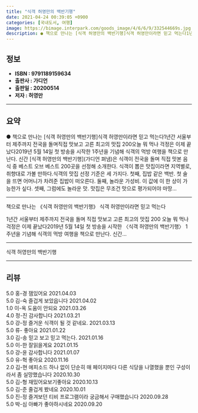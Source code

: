 ```yaml
---
title: "식객 허영만의 백반기행"
date: 2021-04-24 00:39:05 +0900
categories: [국내도서, 여행]
image: https://bimage.interpark.com/goods_image/4/6/6/9/332544669s.jpg
description: ● 책으로 만나는 [식객 허영만의 백반기행]식객 허영만이라면 믿고 먹는다1년간 서울부터 제주까지 전국을 돌며직접 맛보고 고른 최고의 맛집 200오늘 뭐 먹나 걱정은 이제 끝났다2019년 5월 14일 첫 방송을 시작한 1주년을 기념해 식객의 먹방 여행을 책으로 만난다. 신간 [식객 허
---
```


## **정보**

- **ISBN : 9791189159634**
- **출판사 : 가디언**
- **출판일 : 20200514**
- **저자 : 허영만**

------



## **요약**

●  책으로 만나는 [식객 허영만의 백반기행]식객 허영만이라면 믿고 먹는다1년간 서울부터 제주까지 전국을 돌며직접 맛보고 고른 최고의 맛집 200오늘 뭐 먹나 걱정은 이제 끝났다2019년 5월 14일 첫 방송을 시작한  1주년을 기념해 식객의 먹방 여행을 책으로 만난다. 신간 [식객 허영만의 백반기행](가디언 펴냄)은 식객이 전국을 돌며 직접 맛본 음식 중 베스트 오브 베스트 200곳을 선정해 소개한다. 식객이 뽑은 맛집이라면 지역별로, 취향대로 가볼 만하다.식객의 맛집 선정 기준은 세 가지다. 첫째, 집밥 같은 백반. 첫 술을 뜨면 어머니가 차려준 집밥이 떠오른다. 둘째, 놀라운 가성비. 이 값에 이 한 상이 가능한가 싶다. 셋째, 그럼에도 놀라운 맛. 맛집은 무조건 맛으로 평가되어야 마땅...

------

책으로 만나는 《식객 허영만의 백반기행》
식객 허영만이라면 믿고 먹는다

1년간 서울부터 제주까지 전국을 돌며
직접 맛보고 고른 최고의 맛집 200
오늘 뭐 먹나 걱정은 이제 끝났다2019년 5월 14일 첫 방송을 시작한 〈식객 허영만의 백반기행〉 1주년을 기념해 식객의 먹방 여행을 책으로 만난다. 신간... 

------


식객 허영만의 백반기행 

------


## **리뷰** 

5.0 홍-경 잼있어요 2021.04.03 <br/>5.0 김-숙 즐겁게 보았읍니다 2021.04.02 <br/>1.0 이-옥 도움이 안되요 2021.03.26 <br/>4.0 정-진 감사합니다  2021.03.21 <br/>5.0 강-정 즐거운 식객이 될 것 같네요. 2021.03.13 <br/>5.0 류- 좋아요 2021.01.22 <br/>3.0 김-송 믿고 보고 믿고 먹는다. 2021.01.16 <br/>5.0 이-한 잘읽을게요 2021.01.15 <br/>5.0 강-윤 감사합니다 2021.01.07 <br/>5.0 유-혁 좋아요 2020.11.16 <br/>2.0 김-현 에피소드 하나 없이 단순히 매 페이지마다 다른 식당을 나열했을 뿐인 구성이라서 좀 실망했습니다 2020.10.30 <br/>5.0 김-형 재밌어요보기좋아요 2020.10.13 <br/>5.0 김-준 줄겁게 봤네요 2020.10.01 <br/>5.0 진-정 즐겨보던 티비 프로그램이라 궁금해서 구매했습니다  2020.09.28 <br/>5.0 박-심 아빠가 좋아하시네요 2020.09.20 <br/>